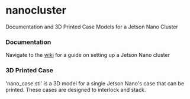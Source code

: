 # nanocluster
Documentation and 3D Printed Case Models for a Jetson Nano Cluster

### Documentation
Navigate to the [wiki](wiki) for a guide on setting up a Jetson Nano cluster

### 3D Printed Case
'nano_case.stl' is a 3D model for a single Jetson Nano's case that can be printed. These cases are designed to interlock and stack.
